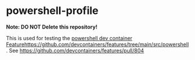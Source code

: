 # powershell-profile

**Note: DO NOT Delete this repository!**


This is used for testing the [powershell dev container Feature](https://github.com/devcontainers/features/tree/main/src/powershell)https://github.com/devcontainers/features/tree/main/src/powershell. See https://github.com/devcontainers/features/pull/804
